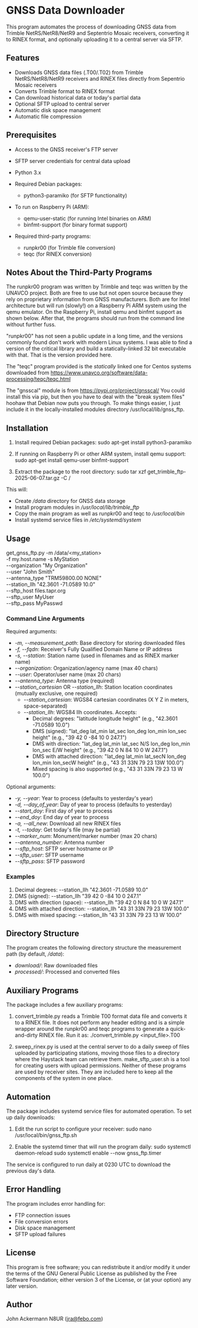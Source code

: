 # GNSS Data Downloader

This program automates the process of downloading GNSS data from Trimble
NetRS/NetR8/NetR9 and Septentrio Mosaic receivers, converting it to 
RINEX format, and optionally uploading it to a central server via SFTP.

## Features

- Downloads GNSS data files (.T00/.T02) from Trimble NetRS/NetR8/NetR9
  receivers and RINEX files directly from Sepentrio Mosaic receivers
- Converts Trimble format to RINEX format
- Can download historical data or today's partial data
- Optional SFTP upload to central server
- Automatic disk space management
- Automatic file compression

## Prerequisites

- Access to the GNSS receiver's FTP server
- SFTP server credentials for central data upload

- Python 3.x
- Required Debian packages:
  - python3-paramiko (for SFTP functionality)
- To run on Raspberry Pi (ARM):
  - qemu-user-static (for running Intel binaries on ARM)
  - binfmt-support (for binary format support)

- Required third-party programs:
  - runpkr00 (for Trimble file conversion)
  - teqc (for RINEX conversion) 

## Notes About the Third-Party Programs

The runpkr00 program was written by Trimble and teqc was written by 
the UNAVCO project.  Both are free to use but not open source because 
they rely on proprietary information from GNSS manufacturers.  Both 
are for Intel architecture but will run (slowly!) on a Raspberry Pi 
ARM system using the qemu emulator.  On the Raspberry Pi, install qemu 
and binfmt support as shown below.  After that, the programs should run 
from the command line without further fuss.

"runpkr00" has not seen a public update in a long time, and the versions
commonly found don't work with modern Linux systems.  I was able to find
a version of the critical library and build a statically-linked 32 bit
executable with that.  That is the version provided here.

The "teqc" program provided is the *statically* linked one for Centos
systems downloaded from 
https://www.unavco.org/software/data-processing/teqc/teqc.html

The "gnsscal" module is from https://pypi.org/project/gnsscal/
You could install this via pip, but then you have to deal with the "break
system files" hoohaw that Debian now puts you through.  To make things
easier, I just include it in the locally-installed modules directory
/usr/local/lib/gnss_ftp.

## Installation

1. Install required Debian packages:
sudo apt-get install python3-paramiko

2. If running on Raspberry Pi or other ARM system, install qemu support:
sudo apt-get install qemu-user binfmt-support

3. Extract the package to the root directory: 
sudo tar xzf get_trimble_ftp-2025-06-07.tar.gz -C / 

This will:
- Create */data* directory for GNSS data storage
- Install program modules in */usr/local/lib/trimble_ftp*
- Copy the main program as well as runpkr00 and teqc to */usr/local/bin*
- Install systemd service files in */etc/systemd/system*

## Usage

get_gnss_ftp.py -m /data/<my_station> \
    -f my.host.name -s MyStation \
    --organization "My Organization" \
    --user "John Smith" \
    --antenna_type "TRM59800.00     NONE" \
    --station_llh "42.3601 -71.0589 10.0" \
    --sftp_host files.tapr.org \
    --sftp_user MyUser \
    --sftp_pass MyPasswd

### Command Line Arguments

Required arguments:
- *-m, --measurement_path*: Base directory for storing downloaded files
- *-f, --fqdn*: Receiver's Fully Qualified Domain Name or IP address
- *-s, --station*: Station name (used in filenames and as RINEX marker name)
- *--organization*: Organization/agency name (max 40 chars)
- *--user*: Operator/user name (max 20 chars)
- *--antenna_type*: Antenna type (required)
- *--station_cartesian* OR *--station_llh*: Station location coordinates (mutually exclusive, one required)
  - *--station_cartesian*: WGS84 cartesian coordinates (X Y Z in meters, space-separated)
  - *--station_llh*: WGS84 llh coordinates. Accepts:
    - Decimal degrees: "latitude longitude height" (e.g., "42.3601 -71.0589 10.0")
    - DMS (signed): "lat_deg lat_min lat_sec lon_deg lon_min lon_sec height" (e.g., "39 42 0 -84 10 0 247.1")
    - DMS with direction: "lat_deg lat_min lat_sec N/S lon_deg lon_min lon_sec E/W height" (e.g., "39 42 0 N 84 10 0 W 247.1")
    - DMS with attached direction: "lat_deg lat_min lat_secN lon_deg lon_min lon_secW height" (e.g., "43 31 33N 79 23 13W 100.0")
    - Mixed spacing is also supported (e.g., "43 31 33N 79 23 13 W 100.0")

Optional arguments:
- *-y, --year*: Year to process (defaults to yesterday's year)
- *-d, --day_of_year*: Day of year to process (defaults to yesterday)
- *--start_doy*: First day of year to process
- *--end_doy*: End day of year to process
- *-a, --all_new*: Download all new RINEX files
- *-t, --today*: Get today's file (may be partial)
- *--marker_num*: Monument/marker number (max 20 chars)
- *--antenna_number*: Antenna number
- *--sftp_host*: SFTP server hostname or IP
- *--sftp_user*: SFTP username
- *--sftp_pass*: SFTP password

### Examples

1. Decimal degrees:
   --station_llh "42.3601 -71.0589 10.0"
2. DMS (signed):
   --station_llh "39 42 0 -84 10 0 247.1"
3. DMS with direction (space):
   --station_llh "39 42 0 N 84 10 0 W 247.1"
4. DMS with attached direction:
   --station_llh "43 31 33N 79 23 13W 100.0"
5. DMS with mixed spacing:
   --station_llh "43 31 33N 79 23 13 W 100.0"

## Directory Structure

The program creates the following directory structure the
measurement path (by default, */data*):
- *download/*: Raw downloaded files
- *processed/*: Processed and converted files

## Auxiliary Programs
The package includes a few auxiliary programs:

1.  convert_trimble.py reads a Trimble T00 format data file and converts
it to a RINEX file.  It does not perform any header editing and is a simple
wrapper around the runpkr00 and teqc programs to generate a quick-and-dirty
RINEX file.  Run it as:  ./convert_trimble.py <input_file>.T00

2.  sweep_rinex.py is used at the central server to do a daily sweep of
files uploaded by participating stations, moving those files to a 
directory where the Haystack team can retrieve them.  make_sftp_user.sh 
is a tool for creating users with upload permissions.  Neither of these 
programs are used by receiver sites.  They are included here to keep all
the components of the system in one place.

## Automation

The package includes systemd service files for automated operation. To
set up daily downloads:

1. Edit the run script to configure your receiver:
sudo nano /usr/local/bin/gnss_ftp.sh

2. Enable the systemd timer that will run the program daily:
sudo systemctl daemon-reload
sudo systemctl enable --now gnss_ftp.timer

The service is configured to run daily at 0230 UTC to download the
previous day's data.

## Error Handling

The program includes error handling for:
- FTP connection issues
- File conversion errors
- Disk space management
- SFTP upload failures

## License

This program is free software; you can redistribute it and/or modify it
under the terms of the GNU General Public License as published by the
Free Software Foundation; either version 3 of the License, or (at your
option) any later version.

## Author

John Ackermann N8UR (jra@febo.com) 
